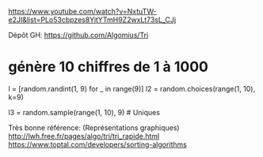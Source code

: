 https://www.youtube.com/watch?v=NxtuTW-e2JI&list=PLo53cbpzes8YitYTmH9Z2wxLt73sL_CJj

Dépôt GH: https://github.com/Algomius/Tri


# génère 10 chiffres de 1 à 1000
l = [random.randint(1, 9) for _ in range(9)]
l2 = random.choices(range(1, 10), k=9)

l3 = random.sample(range(1, 10), 9)  # Uniques


Très bonne référence: (Représentations graphiques)
http://lwh.free.fr/pages/algo/tri/tri_rapide.html
https://www.toptal.com/developers/sorting-algorithms

